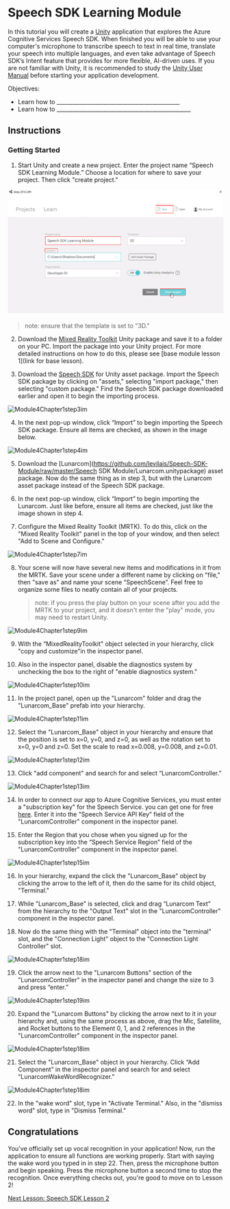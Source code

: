 # Speech SDK Learning Module

In this tutorial you will create a [Unity](https://unity3d.com/) application that explores the Azure Cognitive Services Speech SDK.  When finished you will be able to use your computer's microphone to transcribe speech to text in real time, translate your speech into multiple languages, and even take advantage of Speech SDK’s Intent feature that provides for more flexible, AI-driven uses. If you are not familiar with Unity, it is recommended to study the [Unity User Manual](https://docs.unity3d.com/Manual/UnityManual.html) before starting your application development.

Objectives:

- Learn how to _____________________________________________
- Learn how to _________________________________________________

## Instructions

### Getting Started

1. Start Unity and create a new project. Enter the project name “Speech SDK Learning Module.” Choose a location for where to save your project. Then click "create project."

![Module2Chapter3step1im](images/module4chapter1step1im.PNG)

> note: ensure that the template is set to "3D."

2. Download the [Mixed Reality Toolkit](https://github.com/Microsoft/MixedRealityToolkit-Unity/releases/download/v2.0.0-RC1/Microsoft.MixedReality.Toolkit.Unity.Foundation-v2.0.0-RC1.unitypackage) Unity package and save it to a folder on your PC. Import the package into your Unity project. For more detailed instructions on how to do this, please see [base module lesson 1](link for base lesson). 

3. Download the [Speech SDK](https://aka.ms/csspeech/unitypackage) for Unity asset package. Import the Speech SDK package by clicking on "assets," selecting "import package," then selecting "custom package." Find the Speech SDK package downloaded earlier and open it to begin the importing process.

![Module4Chapter1step3im](C:images/module4Chapter1Step3im.png)

4. In the next pop-up window, click “Import” to begin importing the Speech SDK package. Ensure all items are checked, as shown in the image below.

![Module4Chapter1step4im](C:images/module4Chapter1Step4im.png)

5. Download the [Lunarcom](https://github.com/levilais/Speech-SDK-Module/raw/master/Speech SDK Module/Lunarcom.unitypackage) asset package. Now do the same thing as in step 3, but with the Lunarcom asset package instead of the Speech SDK package. 
6. In the next pop-up window, click “Import” to begin importing the Lunarcom. Just like before, ensure all items are checked, just like the image shown in step 4.

7. Configure the Mixed Reality Toolkit (MRTK). To do this, click on the "Mixed Reality Toolkit" panel in the top of your window, and then select "Add to Scene and Configure."

![Module4Chapter1step7im](C:images/module4Chapter1Step7im.png)

8. Your scene will now have several new items and modifications in it from the MRTK. Save your scene under a different name by clicking on "file," then "save as" and name your scene “SpeechScene”. Feel free to organize some files to neatly contain all of your projects.

   > note: if you press the play button on your scene after you add the MRTK to your project, and it doesn't enter the  "play" mode, you may need to restart Unity. 

![Module4Chapter1step9im](C:images/module4Chapter1Step9im.png)

9. With the “MixedRealityToolkit" object selected in your hierarchy, click "copy and customize"in the inspector panel.

10. Also in the inspector panel, disable the diagnostics system by unchecking the box to the right of "enable diagnostics system."

![Module4Chapter1step10im](C:images/module4Chapter1Step10im.png)

11. In the project panel, open up the "Lunarcom" folder and drag the "Lunarcom_Base" prefab into your hierarchy.

![Module4Chapter1step11im](C:images/module4Chapter1Step11im.png)

12. Select the "Lunarcom_Base" object in your hierarchy and ensure that the position is set to x=0, y=0, and z=0, as well as the rotation set to x=0, y=0 and z=0. Set the scale to read x=0.008, y=0.008, and z=0.01.

![Module4Chapter1step12im](C:images/module4Chapter1Step12im.PNG)

13. Click "add component" and search for and select “LunarcomController.”

![Module4Chapter1step13im](C:images/module4Chapter1Step13im.png)

14. In order to connect our app to Azure Cognitive Services, you must enter a "subscription key" for the Speech Service. you can get one for free [here](https://docs.microsoft.com/en-us/azure/cognitive-services/speech-service/get-started). Enter it into the “Speech Service API Key” field of the "LunarcomController" component in the inspector panel.

15. Enter the Region that you chose when you signed up for the subscription key into the “Speech Service Region” field of the "LunarcomController" component in the inspector panel.

![Module4Chapter1step15im](C:images/module4Chapter1Step15im.png)

16. In your hierarchy, expand the click the "Lunarcom_Base" object by clicking the arrow to the left of it, then do the same for its child object, "Terminal."

17. While "Lunarcom_Base" is selected, click and drag “Lunarcom Text” from the hierarchy to the "Output Text" slot in the "LunarcomController" component in the inspector panel.
18. Now do the same thing with the "Terminal" object into the "terminal" slot, and the "Connection Light" object to the "Connection Light Controller" slot.

![Module4Chapter1step18im](C:images/module4Chapter1Step18im.png)

19. Click the arrow next to the "Lunarcom Buttons" section of the "LunarcomController" in the inspector panel and change the size to 3 and press “enter.”

![Module4Chapter1step19im](C:images/module4Chapter1Step19im.png)

20. Expand the "Lunarcom Buttons" by clicking the arrow next to it in your hierarchy and, using the same process as above, drag the Mic, Satellite, and Rocket buttons to the Element 0, 1, and 2 references in the "LunarcomController" component in the inspector panel.

![Module4Chapter1step18im](C:images/module4Chapter1Step20im.PNG)

21. Select the "Lunarcom_Base" object in your hierarchy. Click “Add Component” in the inspector panel and search for and select “LunarcomWakeWordRecognizer.”

![Module4Chapter1step18im](C:images/module4Chapter1Step21im.PNG)

22. In the "wake word" slot, type in "Activate Terminal." Also, in the "dismiss word" slot, type in "Dismiss Terminal."



## Congratulations

You've officially set up vocal recognition in your application! Now, run the application to ensure all functions are working properly. Start with saying the wake word you typed in in step 22. Then, press the microphone button and begin speaking. Press the microphone button a second time to stop the recognition. Once everything checks out, you're good to move on to Lesson 2!

[Next Lesson: Speech SDK Lesson 2](placeholderlink)

